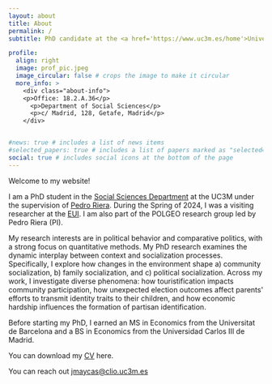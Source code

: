 ```yaml
---
layout: about
title: About
permalink: /
subtitle: PhD candidate at the <a href='https://www.uc3m.es/home'>Universidad Carlos III de Madrid</a>–UC3M

profile:
  align: right
  image: prof_pic.jpeg
  image_circular: false # crops the image to make it circular
  more_info: >
    <div class="about-info">
    <p>Office: 18.2.A.36</p>
      <p>Department of Social Sciences</p>
      <p>c/ Madrid, 128, Getafe, Madrid</p>
    </div>


#news: true # includes a list of news items
#selected_papers: true # includes a list of papers marked as "selected={true}"
social: true # includes social icons at the bottom of the page
---
```

Welcome to my website! 

I am a PhD student in the [Social Sciences Department](https://www.uc3m.es/social-sciences-department/home) at the UC3M under the supervision of [Pedro Riera](https://pedro-riera.com/). During the Spring of 2024, I was a visiting researcher at the [EUI](https://www.eui.eu/en/home). I am also part of the POLGEO research group led by Pedro Riera (PI).

My research interests are in political behavior and comparative politics, with a strong focus on quantitative methods. My PhD research examines the dynamic interplay between context and socialization processes. Specifically, I explore how changes in the environment shape a) community socialization, b) family socialization, and c) political socialization. Across my work, I investigate diverse phenomena: how touristification impacts community participation, how unexpected election outcomes affect parents' efforts to transmit identity traits to their children, and how economic hardship influences the formation of partisan identification.

Before starting my PhD, I earned an MS in Economics from the Universitat de Barcelona and a BS in Economics from the Universidad Carlos III de Madrid. 

You can download my [CV](/assets/pdf/cv_maycas.pdf) here.

You can reach out [jmaycas@clio.uc3m.es](mailto:jmaycas@clio.uc3m.es)

